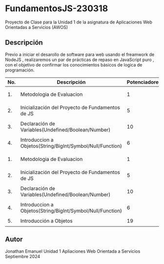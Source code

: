 # FundamentosJS-230318

Proyecto de Clase para la Unidad 1 de la asignatura de Aplicaciones Web Orientadas a Servicios (AWOS)

## Descripción 

Previo a iniciar el desarollo de software para web usando el freamwork de NodeJS , realizaremos
un par de prácticas de repaso en JavaScript puro , con el objetivo de confirmar los conocimientos
básicos de logica de programación.

|No.|Descripción|Potenciadores|Estatus|
|--|--|--|--|
|1.|Metodologia de Evaluacion|1|⏳Finalizada|
|2.|Inicialización del Proyecto de Fundamentos de JS|5|⏳Finalizada|
|3.|Declaración de Variables(Undefined/Boolean/Number)|10|⏳Finalizada|
|4.|Introduccion a Objetos(String/BigInt/Symbol/Null/Function)|6|⏳Finalizada|
|1.|Metodologia de Evaluacion|1|⏱️ Finalizada|
|2.|Inicialización del Proyecto de Fundamentos de JS|5|⏱️ Finalizada|
|3.|Declaración de Variables(Undefined/Boolean/Number)|10|⏱️ Finalizada|
|4.|Introduccion a Objetos(String/BigInt/Symbol/Null/Function)|6|⏱️ Finalizada|
|5.|Introducción a Objetos|19|🟢  Activa|

## Autor
Jonathan Emanuel
Unidad 1
Apliaciones Web Orientada a Servicios
Septiembre 2024